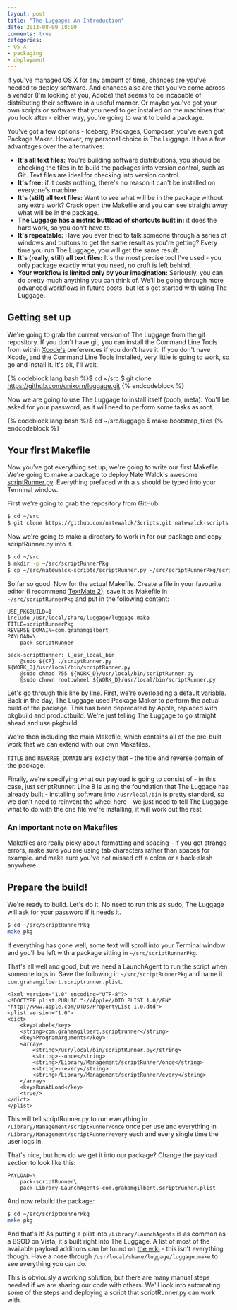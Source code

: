 ```yaml
---
layout: post
title: "The Luggage: An Introduction"
date: 2013-08-09 18:00
comments: true
categories: 
- OS X
- packaging
- deployment
---
```

If you've managed OS X for any amount of time, chances are you've needed to deploy software. And chances also are that you've come across a vendor (I'm looking at you, Adobe) that seems to be incapable of distributing their software in a useful manner. Or maybe you've got your own scripts or software that you need to get installed on the machines that you look after - either way, you're going to want to build a package.

You've got a few options - Iceberg, Packages, Composer, you've even got Package Maker. However, my personal choice is The Luggage. It has a few advantages over the alternatives:

* __It's all text files:__ You're building software distributions, you should be checking the files in to build the packages into version control, such as Git. Text files are ideal for checking into version control.
*  __It's free:__ if it costs nothing, there's no reason it can't be installed on everyone's machine.
* __It's (still) all text files:__ Want to see what will be in the package without any extra work? Crack open the Makefile and you can see straight away what will be in the package.
* __The Luggage has a metric buttload of shortcuts built in:__ it does the hard work, so you don't have to.
* __It's repeatable:__ Have you ever tried to talk someone through a series of windows and buttons to get the same result as you're getting? Every time you run The Luggage, you will get the same result.
* __It's (really, still) all text files:__ It's the most precise tool I've used - you only package exactly what you need, no cruft is left behind.
* __Your workflow is limited only by your imagination:__ Seriously, you can do pretty much anything you can think of. We'll be going through more advanced workflows in future posts, but let's get started with using The Luggage.<!-- more -->

## Getting set up

We're going to grab the current version of The Luggage from the git repository. If you don't have git, you can install the Command Line Tools from within [Xcode's](https://itunes.apple.com/gb/app/xcode/id497799835?mt=12) preferences if you don't have it. If you don't have Xcode, and the Command Line Tools installed, very little is going to work, so go and install it. It's ok, I'll wait.

{% codeblock lang:bash %}$ cd ~/src
$ git clone https://github.com/unixorn/luggage.git
{% endcodeblock %}

Now we are going to use The Luggage to install itself (oooh, meta). You'll be asked for your password, as it will need to perform some tasks as root.

{% codeblock lang:bash %}$ cd ~/src/luggage
$ make bootstrap_files
{% endcodeblock %}

## Your first Makefile

Now you've got everything set up, we're going to write our first Makefile. We're going to make a package to deploy Nate Walck's awesome [scriptRunner.py](https://github.com/natewalck/Scripts/blob/master/scriptRunner.py). Everything prefaced with a ``$`` should be typed into your Terminal window.

First we're going to grab the repository from GitHub:

``` bash
$ cd ~/src
$ git clone https://github.com/natewalck/Scripts.git natewalck-scripts
```

Now we're going to make a directory to work in for our package and copy scriptRunner.py into it.

``` bash
$ cd ~/src
$ mkdir -p ~/src/scriptRunnerPkg
$ cp ~/src/natewalck-scripts/scriptRunner.py ~/src/scriptRunnerPkg/scriptRunner.py
```

So far so good. Now for the actual Makefile. Create a file in your favourite editor (I recommend [TextMate 2](http://macromates.com/download)), save it as Makefile in ``~/src/scriptRunnerPkg`` and put in the following content:

```
USE_PKGBUILD=1
include /usr/local/share/luggage/luggage.make
TITLE=scriptRunnerPkg
REVERSE_DOMAIN=com.grahamgilbert
PAYLOAD=\
	pack-scriptRunner

pack-scriptRunner: l_usr_local_bin
	@sudo ${CP} ./scriptRunner.py ${WORK_D}/usr/local/bin/scriptRunner.py
	@sudo chmod 755 ${WORK_D}/usr/local/bin/scriptRunner.py
	@sudo chown root:wheel ${WORK_D}/usr/local/bin/scriptRunner.py
```

Let's go through this line by line. First, we're overloading a default variable. Back in the day, The Luggage used Package Maker to perform the actual build of the package. This has been deprecated by Apple, replaced with pkgbuild and productbuild. We're just telling The Luggage to go straight ahead and use pkgbuild.

We're then including the main Makefile, which contains all of the pre-built work that we can extend with our own Makefiles. 

``TITLE`` and ``REVERSE_DOMAIN`` are exactly that - the title and reverse domain of the package.

Finally, we're specifying what our payload is going to consist of - in this case, just scriptRunner. Line 8 is using the foundation that The Luggage has already built - installing software into ``/usr/local/bin`` is pretty standard, so we don't need to reinvent the wheel here - we just need to tell The Luggage what to do with the one file we're installing, it will work out the rest.

### An important note on Makefiles
Makefiles are really picky about formatting and spacing - if you get strange errors, make sure you are using tab characters rather than spaces for example. and make sure you've not missed off a colon or a back-slash anywhere.

## Prepare the build!
We're ready to build. Let's do it. No need to run this as sudo, The Luggage will ask for your password if it needs it.

``` bash
$ cd ~/src/scriptRunnerPkg
make pkg
```

If everything has gone well, some text will scroll into your Terminal window and you'll be left with a package sitting in ``~/src/scriptRunnerPkg``.

That's all well and good, but we need a LaunchAgent to run the script when someone logs in. Save the following in ``~/src/scriptRunnerPkg`` and name it ``com.grahamgilbert.scriptrunner.plist``.

```
<?xml version="1.0" encoding="UTF-8"?>
<!DOCTYPE plist PUBLIC "-//Apple//DTD PLIST 1.0//EN" "http://www.apple.com/DTDs/PropertyList-1.0.dtd">
<plist version="1.0">
<dict>
	<key>Label</key>
	<string>com.grahamgilbert.scriptrunner</string>
	<key>ProgramArguments</key>
	<array>
		<string>/usr/local/bin/scriptRunner.py</string>
		<string>--once</string>
		<string>/Library/Management/scriptRunner/once</string>
		<string>--every</string>
		<string>/Library/Management/scriptRunner/every</string>
	</array>
	<key>RunAtLoad</key>
	<true/>
</dict>
</plist>
```

This will tell scriptRunner.py to run everything in ``/Library/Management/scriptRunner/once`` once per use and everything in ``/Library/Management/scriptRunner/every`` each and every single time the user logs in.

That's nice, but how do we get it into our package? Change the payload section to look like this:

```
PAYLOAD=\
	pack-scriptRunner\
	pack-Library-LaunchAgents-com.grahamgilbert.scriptrunner.plist
```

And now rebuild the package:

``` bash
$ cd ~/src/scriptRunnerPkg
make pkg
```

And that's it! As putting a plist into ``/Library/LaunchAgents`` is as common as a BSOD on Vista, it's built right into The Luggage. A list of most of the available payload additions can be found on [the wiki](https://github.com/unixorn/luggage/wiki) - this isn't everything though. Have a nose through ``/usr/local/share/luggage/luggage.make`` to see everything you can do.

This is obviously a working solution, but there are many manual steps needed if we are sharing our code with others. We'll look into automating some of the steps and deploying a script that scriptRunner.py can work with.